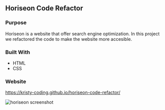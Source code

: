 ## Horiseon Code Refactor

### Purpose
Horiseon is a website that offer search engine optimization. In this project we refactored the code to make the website more accesible. 

### Built With 
* HTML
* CSS

### Website 
https://kristy-coding.github.io/horiseon-code-refactor/

![horiseon screenshot](download.jpeg)
